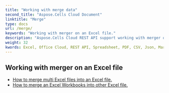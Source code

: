 ```yaml
---
title: "Working with merge data"
second_title: "Aspose.Cells Cloud Document"
linktitle: "Merge"
type: docs
url: /merge/
keywords: "Working with merger on an Excel file."
description: "Aspose.Cells Cloud REST API support working with merger on an Excel file. SDK support kinds of development languages. They include Android, C#, Go, Java, NodeJS, Perl, PHP, Python, Ruby, and swift."
weight: 32
kwords: Excel, Office Cloud, REST API, Spreadsheet, PDF, CSV, Json, Markdwon, Merge
---
```


## Working with merger on an Excel file

- [How to merge multi Excel files into an Excel file.](/cells/merge/multi-files/)
- [How to merge an Excel Workbooks into other Excel file.](/cells/workbook/merge/)
